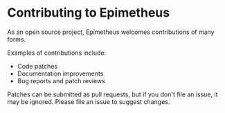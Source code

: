 # Contributing to Epimetheus

As an open source project, Epimetheus welcomes contributions of many forms.

Examples of contributions include:

* Code patches
* Documentation improvements
* Bug reports and patch reviews

Patches can be submitted as pull requests, but if you don't file an issue, it may be ignored. Please file an issue to suggest changes.

